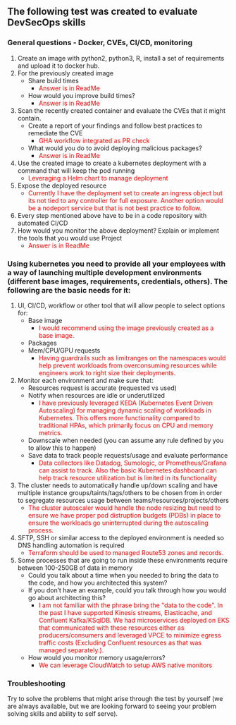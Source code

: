 ## The following test was created to evaluate DevSecOps skills 
### General questions - Docker, CVEs, CI/CD, monitoring 

1. Create an image with python2, python3, R, install a set of requirements and upload it to docker hub. 
2. For the previously created image 
    - Share build times 
        - <span style="color:red">Answer is in ReadMe</span>
    - How would you improve build times? 
         - <span style="color:red">Answer is in ReadMe</span>
3. Scan the recently created container and evaluate the CVEs that it might contain. 
    - Create a report of your findings and follow best practices to remediate the CVE 
         - <span style="color:red">GHA workflow integrated as PR check</span>
    - What would you do to avoid deploying malicious packages? 
         - <span style="color:red">Answer is in ReadMe</span>
4. Use the created image to create a kubernetes deployment with a command that will keep the pod running
    - <span style="color:red">Leveraging a Helm chart to manage deployment</span>
5. Expose the deployed resource
    - <span style="color:red">Currently I have the deployment set to create an ingress object but its not tied to any controller for full exposure. Another option would be a nodeport service but that is not best practice to follow.</span>
6. Every step mentioned above have to be in a code repository with automated CI/CD 
7. How would you monitor the above deployment? Explain or implement the tools that you would use 
Project
    - <span style="color:red">Answer is in ReadMe</span>


### Using kubernetes you need to provide all your employees with a way of launching multiple development environments (different base images, requirements, credentials, others). The following are the basic needs for it: 

1. UI, CI/CD, workflow or other tool that will allow people to select options for: 
    - Base image 
        - <span style="color:red">I would recommend using the image previously created as a base image.</span>
    - Packages 
    - Mem/CPU/GPU requests
        - <span style="color:red">Having guardrails such as limitranges on the namespaces would help prevent workloads from overconsuming resources while engineers work to right size their deployments.</span>
2. Monitor each environment and make sure that: 
    - Resources request is accurate (requested vs used)
    - Notify when resources are idle or underutilized
        - <span style="color:red">I have previously leveraged KEDA (Kubernetes Event Driven Autoscaling) for managing dynamic scaling of workloads in Kubernetes. This offers more functionality compared to traditional HPAs, which primarily focus on CPU and memory metrics.</span>
    - Downscale when needed (you can assume any rule defined by you to allow this to happen) 
    -  Save data to track people requests/usage and evaluate performance
        - <span style="color:red">Data collectors like Datadog, Sumologic, or Prometheus/Grafana can assist to track. Also the basic Kubernetes dashboard can help track resource utilization but is limited in its functionality</span> 
3. The cluster needs to automatically handle up/down scaling and have multiple instance groups/taints/tags/others to be chosen from in order to segregate resources usage between teams/resources/projects/others
     - <span style="color:red">The cluster autoscaler would handle the node resizing but need to ensure we have proper pod distruption budgets (PDBs) in place to ensure the workloads go uninterrupted during the autoscaling process. </span>
4. SFTP, SSH or similar access to the deployed environment is needed so DNS handling automation is required 
     - <span style="color:red">Terraform should be used to managed Route53 zones and records.</span>
5. Some processes that are going to run inside these environments require between 100-250GB of data in memory 
    - Could you talk about a time when you needed to bring the data to the code, and how you architected this system?
    - If you don’t have an example, could you talk through how you would go about architecting this?
        - <span style="color:red">I am not familiar with the phrase bring the "data to the code". In the past I have supported Kinesis streams, Elasticache, and Confluent Kafka/KSqlDB. We had microservices deployed on EKS that communicated with these resources either as producers/consumers and leveraged VPCE to minimize egress traffic costs (Excluding Confluent resources as that was managed separately.). </span>
    - How would you monitor memory usage/errors? 
        - <span style="color:red">We can leverage CloudWatch to setup AWS native monitors</span>
### Troubleshooting 
Try to solve the problems that might arise through the test by yourself (we are always available, but we are looking forward to seeing your problem solving skills and ability to self serve).
